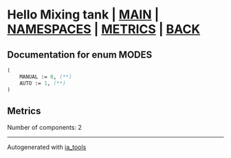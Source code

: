 # Hello Mixing tank | [MAIN] | [NAMESPACES] | [METRICS] | [BACK]  

## Documentation for enum MODES  

```pascal
(
    MANUAL := 0, (**)
    AUTO := 1, (**)
)  
```

## Metrics  

Number of components: 2  

---
Autogenerated with [ia_tools](https://github.com/tkucic/ia_tools)  

[MAIN]: ../../../../index_st.md
[NAMESPACES]: ../../nsList_st.md
[METRICS]: ../../../metrics_st.md
[BACK]: ../nsMain_st.md
